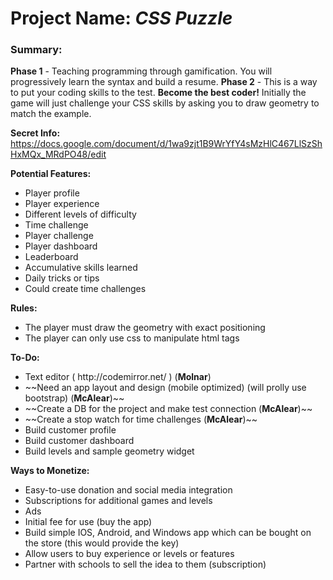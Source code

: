 <h1>Project Name: <i>CSS Puzzle</i></h1>

<h3>Summary:</h3>
<b>Phase 1</b> - Teaching programming through gamification. You will progressively learn the syntax and build a resume.  
<b>Phase 2</b> - This is a way to put your coding skills to the test. <b>Become the best coder!</b> Initially the game will just challenge your CSS skills by asking you to draw geometry to match the example.

<b>Secret Info:</b> https://docs.google.com/document/d/1wa9zjt1B9WrYfY4sMzHlC467LlSzShHxMQx_MRdPO48/edit

<b>Potential Features:</b>
  <ul>
    <li>Player profile</li>
    <li>Player experience</li>
    <li>Different levels of difficulty</li>
    <li>Time challenge</li>
    <li>Player challenge</li>
    <li>Player dashboard</li>
    <li>Leaderboard</li>
    <li>Accumulative skills learned</li>
    <li>Daily tricks or tips</li>
    <li>Could create time challenges</li>
  </ul>

<b>Rules:</b>
  <ul>
    <li>The player must draw the geometry with exact positioning</li>
    <li>The player can only use css to manipulate html tags</li>
  </ul>
  
<b>To-Do:</b>
  <ul>
    <li>Text editor ( http://codemirror.net/ ) (<b>Molnar</b>)</li>
    <li>~~Need an app layout and design (mobile optimized) (will prolly use bootstrap) (<b>McAlear</b>)~~</li>
    <li>~~Create a DB for the project and make test connection (<b>McAlear</b>)~~</li>
    <li>~~Create a stop watch for time challenges (<b>McAlear</b>)~~</li>
    <li>Build customer profile</li>
    <li>Build customer dashboard</li>
    <li>Build levels and sample geometry widget</li>
  </ul>
  
<b>Ways to Monetize:</b>
  <ul>
    <li>Easy-to-use donation and social media integration</li>
    <li>Subscriptions for additional games and levels</li>
    <li>Ads</li>
    <li>Initial fee for use (buy the app)</li>
    <li>Build simple IOS, Android, and Windows app which can be bought on the store (this would provide the key)</li>
    <li>Allow users to buy experience or levels or features</li>
    <li>Partner with schools to sell the idea to them (subscription)</li>
  </ul>
